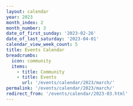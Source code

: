 ```yaml
---
layout: calendar
year: 2023
month_index: 2
month_number: 3
date_of_first_sunday: '2023-02-26'
date_of_last_saturday: '2023-04-01'
calendar_view_week_count: 5
title: Events Calendar
breadcrumbs:
  icon: community
  items:
    - title: Community
    - title: Events
      url: '/events/calendar/2023/march/'
permalink: '/events/calendar/2023/march/'
redirect_from: '/events/calendar/2023-03.html'
---
```

